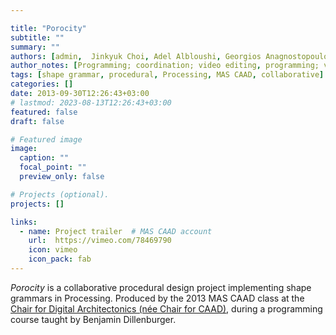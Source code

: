 ```yaml
---

title: "Porocity"
subtitle: ""
summary: ""
authors: [admin,  Jinkyuk Choi, Adel Albloushi, Georgios Anagnostopoulos, Christian Braun, Kaihong Chen, Grigorios Grigoriadis, Abel Groenewolt, Periklis Kyriakidis, Valle Medina, Regina Mirzoyants, Yu-ting Sheng, Togo Takamura]
author_notes: [Programming; coordination; video editing, programming; video editing, programming, programming, programming, programming, programming, programming, programming, programming, programming, programming, programming ]
tags: [shape grammar, procedural, Processing, MAS CAAD, collaborative]
categories: []
date: 2013-09-30T12:26:43+03:00
# lastmod: 2023-08-13T12:26:43+03:00
featured: false
draft: false

# Featured image
image:
  caption: ""
  focal_point: ""
  preview_only: false

# Projects (optional).
projects: []

links: 
  - name: Project trailer  # MAS CAAD account 
    url:  https://vimeo.com/78469790
    icon: vimeo
    icon_pack: fab 
---
```


<!-- 
- on Choi's Vimeo account 
https://vimeo.com/78187584
- on My youtube account, variation 
  - name: Project trailer 
    url: 'https://www.youtube.com/watch?v=5RtswWw7Z-g'
    icon: youtube
    icon_pack: fab 
-->

*Porocity* is a collaborative procedural design project implementing shape grammars in Processing. 
Produced by the 2013 MAS CAAD class at the [Chair for Digital Architectonics (née Chair for CAAD)](https://www.caad.arch.ethz.ch/), during a programming course taught by Benjamin Dillenburger. 
